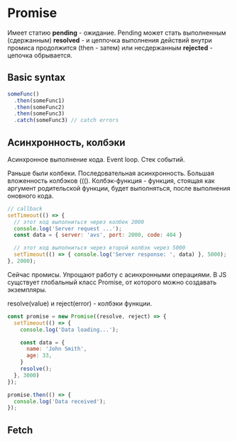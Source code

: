 # Promise

Имеет статию **pending** - ожидание. Pending может стать выполненным (сдержанным) **resolved** - и цеппочка выполнения действий внутри промиса продолжится (then - затем) или несдержанным **rejected** - цепочка обрывается.

## Basic syntax

```js
someFunc()
  .then(someFunc1)
  .then(someFunc2)
  .then(someFunc3)
  .catch(someFunc3) // catch errors
```

## Асинхронность, колбэки

Асинхронное выполнение кода. Event loop. Стек событий.

Раньше были колбеки. Последовательная асинхронность. Большая вложенность колбэков (((). Колбэк-функция - функция, стоящая как аргумент родительской функции, будет выполняться, после выполнения оновного кода.

```js
// callback
setTimeout(() => {
  // этот код выполниться через колбек 2000
  console.log('Server request ...');
  const data = { server: 'avs', port: 2000, code: 404 }

  // этот код выполниться через второй колбэк через 5000
  setTimeout(() => { console.log('Server response: ', data) }, 5000);
}, 2000);
```

Сейчас промисы. Упрощают работу с асинхронными операциями. В JS сущствует глобальный класс Promise, от которого можно создавать экземпляры.

resolve(value) и reject(error) - колбэки функции.

```js
const promise = new Promise((resolve, reject) => {
  setTimeout(() => {
    console.log('Data loading...');

    const data = {
      name: 'John Smith',
      age: 33,
    }
    resolve();
  }, 3000)
});

promise.then(() => {
  console.log('Data received');
});
```

## Fetch
